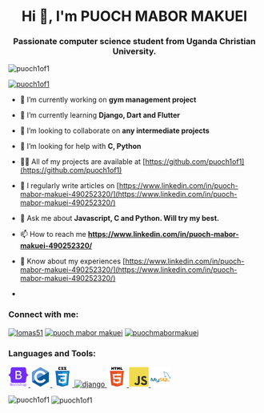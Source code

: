 <h1 align="center">Hi 👋, I'm PUOCH MABOR MAKUEI</h1>
<h3 align="center">Passionate computer science student from Uganda Christian University.</h3>

<p align="left"> <img src="https://komarev.com/ghpvc/?username=puoch1of1&label=Profile%20views&color=0e75b6&style=flat" alt="puoch1of1" /> </p>

<p align="left"> <a href="https://github.com/ryo-ma/github-profile-trophy"><img src="https://github-profile-trophy.vercel.app/?username=puoch1of1" alt="puoch1of1" /></a> </p>

- 🔭 I’m currently working on **gym management project**

- 🌱 I’m currently learning **Django, Dart and Flutter**

- 👯 I’m looking to collaborate on **any intermediate projects**

- 🤝 I’m looking for help with **C, Python**

- 👨‍💻 All of my projects are available at [https://github.com/puoch1of1](https://github.com/puoch1of1)

- 📝 I regularly write articles on [https://www.linkedin.com/in/puoch-mabor-makuei-490252320/](https://www.linkedin.com/in/puoch-mabor-makuei-490252320/)

- 💬 Ask me about **Javascript, C and Python. Will try my best.**

- 📫 How to reach me **https://www.linkedin.com/in/puoch-mabor-makuei-490252320/**

- 📄 Know about my experiences [https://www.linkedin.com/in/puoch-mabor-makuei-490252320/](https://www.linkedin.com/in/puoch-mabor-makuei-490252320/)
- 

<h3 align="left">Connect with me:</h3>
<p align="left">
<a href="https://codepen.io/lomas51" target="blank"><img align="center" src="https://raw.githubusercontent.com/rahuldkjain/github-profile-readme-generator/master/src/images/icons/Social/codepen.svg" alt="lomas51" height="30" width="40" /></a>
<a href="https://linkedin.com/in/puoch mabor makuei" target="blank"><img align="center" src="https://raw.githubusercontent.com/rahuldkjain/github-profile-readme-generator/master/src/images/icons/Social/linked-in-alt.svg" alt="puoch mabor makuei" height="30" width="40" /></a>
<a href="https://kaggle.com/puochmabormakuei" target="blank"><img align="center" src="https://raw.githubusercontent.com/rahuldkjain/github-profile-readme-generator/master/src/images/icons/Social/kaggle.svg" alt="puochmabormakuei" height="30" width="40" /></a>
</p>

<h3 align="left">Languages and Tools:</h3>
<p align="left"> <a href="https://getbootstrap.com" target="_blank" rel="noreferrer"> <img src="https://raw.githubusercontent.com/devicons/devicon/master/icons/bootstrap/bootstrap-plain-wordmark.svg" alt="bootstrap" width="40" height="40"/> </a> <a href="https://www.cprogramming.com/" target="_blank" rel="noreferrer"> <img src="https://raw.githubusercontent.com/devicons/devicon/master/icons/c/c-original.svg" alt="c" width="40" height="40"/> </a> <a href="https://www.w3schools.com/css/" target="_blank" rel="noreferrer"> <img src="https://raw.githubusercontent.com/devicons/devicon/master/icons/css3/css3-original-wordmark.svg" alt="css3" width="40" height="40"/> </a> <a href="https://www.djangoproject.com/" target="_blank" rel="noreferrer"> <img src="https://cdn.worldvectorlogo.com/logos/django.svg" alt="django" width="40" height="40"/> </a> <a href="https://www.w3.org/html/" target="_blank" rel="noreferrer"> <img src="https://raw.githubusercontent.com/devicons/devicon/master/icons/html5/html5-original-wordmark.svg" alt="html5" width="40" height="40"/> </a> <a href="https://developer.mozilla.org/en-US/docs/Web/JavaScript" target="_blank" rel="noreferrer"> <img src="https://raw.githubusercontent.com/devicons/devicon/master/icons/javascript/javascript-original.svg" alt="javascript" width="40" height="40"/> </a> <a href="https://www.mysql.com/" target="_blank" rel="noreferrer"> <img src="https://raw.githubusercontent.com/devicons/devicon/master/icons/mysql/mysql-original-wordmark.svg" alt="mysql" width="40" height="40"/> </a> </p>

<p><img align="left" src="https://github-readme-stats.vercel.app/api/top-langs?username=puoch1of1&show_icons=true&locale=en&layout=compact" alt="puoch1of1" /></p>

<p>&nbsp;<img align="center" src="https://github-readme-stats.vercel.app/api?username=puoch1of1&show_icons=true&locale=en" alt="puoch1of1" /></p>
